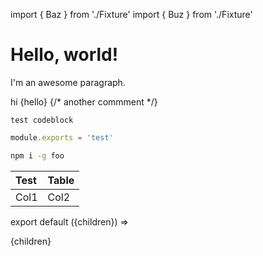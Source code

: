 import { Baz } from './Fixture'
import { Buz } from './Fixture'

# Hello, world!


I'm an awesome paragraph.

<!-- I'm a comment -->

<Foo bg='red'>
  <Bar>hi</Bar>
    {hello}
    {/* another commment */}
    <!-- one more comment -->
</Foo>

```
test codeblock
```

```js
module.exports = 'test'
```

```sh
npm i -g foo
```

| Test | Table |
| :--- | :---- |
| Col1 | Col2  |

export default ({children}) => <div>{children}</div>

